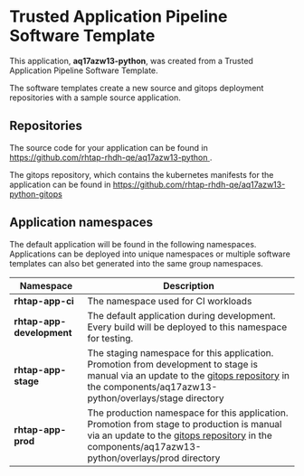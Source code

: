 # Trusted Application Pipeline Software Template

This application, **aq17azw13-python**, was created from a Trusted Application Pipeline Software Template.

The software templates create a new source and gitops deployment repositories with a sample source application. 

## Repositories

The source code for your application can be found in [https://github.com/rhtap-rhdh-qe/aq17azw13-python ](https://github.com/rhtap-rhdh-qe/aq17azw13-python ).
 
The gitops repository, which contains the kubernetes manifests for the application can be found in 
[https://github.com/rhtap-rhdh-qe/aq17azw13-python-gitops ](https://github.com/rhtap-rhdh-qe/aq17azw13-python-gitops ) 

## Application namespaces 

The default application will be found in the following namespaces. Applications can be deployed into unique namespaces or multiple software templates can also bet generated into the same group namespaces.  

|  Namespace   |  Description   |  
| -------- | -------- |
| **rhtap-app-ci** | The namespace used for CI workloads |
| **rhtap-app-development** | The default application during development. Every build will be deployed to this namespace for testing. |
| **rhtap-app-stage** | The staging namespace for this application. Promotion from development to stage is manual via an update to the [gitops repository](https://github.com/rhtap-rhdh-qe/aq17azw13-python-gitops ) in the components/aq17azw13-python/overlays/stage directory |
| **rhtap-app-prod** | The production namespace for this application. Promotion from stage to production is manual via an update to the [gitops repository](https://github.com/rhtap-rhdh-qe/aq17azw13-python-gitops ) in the components/aq17azw13-python/overlays/prod directory |